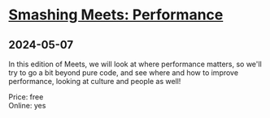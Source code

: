 # [Smashing Meets: Performance](https://smashingconf.com/meets-performance/speakers/)
      
## 2024-05-07
      
In this edition of Meets, we will look at where performance matters, so we'll try to go a bit beyond pure code, and see where and how to improve performance, looking at culture and people as well!

Price: free<br>
Online: yes
